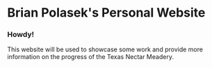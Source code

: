# Brian Polasek's Personal Website

### Howdy!

This website will be used to showcase some work and provide more information on the progress of the Texas Nectar Meadery.
